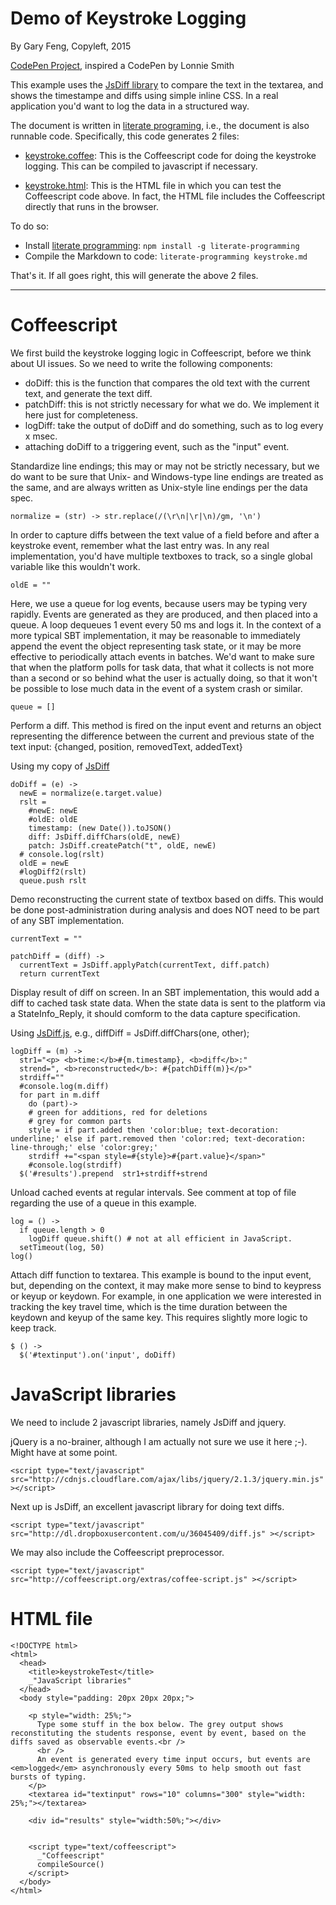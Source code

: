 
# Demo of Keystroke Logging

By Gary Feng, Copyleft, 2015

[CodePen Project](http://codepen.io/garyfeng/pen/BoqyGd), inspired a CodePen by Lonnie Smith

This example uses the [JsDiff library](https://github.com/kpdecker/jsdiff) to compare the text in the textarea, and shows the timestampe and diffs using simple inline CSS. In a real application you'd want to log the data in a structured way.

The document is written in [literate programing](http://www.literateprogramming.com/), i.e., the document is also runnable code. Specifically, this code generates 2 files:

* [keystroke.coffee](#Coffeescript "save:"): This is the Coffeescript code for doing the keystroke logging. This can be compiled to javascript if necessary.

* [keystroke.html](#HTML-file "save:"): This is the HTML file in which you can test the Coffeescript code above. In fact, the HTML file includes the Coffeescript directly that runs in the browser.

To do so:

* Install [literate programming](https://github.com/jostylr/literate-programming): `npm install -g literate-programming`
* Compile the Markdown to code: `literate-programming keystroke.md`

That's it. If all goes right, this will generate the above 2 files. 

----

# Coffeescript

We first build the keystroke logging logic in Coffeescript, before we think about UI issues.
So we need to write the following components:

* doDiff: this is the function that compares the old text with the current text, and generate the text diff.
* patchDiff: this is not strictly necessary for what we do. We implement it here just for completeness.
* logDiff: take the output of doDiff and do something, such as to log every x msec.
* attaching doDiff to a triggering event, such as the "input" event.

Standardize line endings; this may or may not be strictly necessary, but we do want to be sure that Unix- and Windows-type line endings are treated as the same, and are always written as Unix-style line endings per the data spec.


    normalize = (str) -> str.replace(/(\r\n|\r|\n)/gm, '\n')

In order to capture diffs between the text value of a field before and after a keystroke event, remember what the last entry was. In any real implementation, you'd have multiple textboxes to track, so a single global variable like this wouldn't work.

    oldE = ""

Here, we use a queue for log events, because users may be typing very rapidly. Events are generated as they are produced, and then placed into a queue. A loop dequeues 1 event every 50 ms and logs it. In the context of a more typical SBT implementation, it may be reasonable to immediately append the event the object representing task state, or it may be more effective to periodically attach events in batches. We'd want to make sure that when the platform polls for task data, that what it collects is not more than a second or so behind what the user is actually doing, so that it won't be possible to lose much data in the event of a system crash or similar.

    queue = []

Perform a diff. This method is fired on the input event and returns an object representing the difference between the current and previous state of the text input: {changed, position, removedText, addedText}

Using my copy of [JsDiff](http://dl.dropboxusercontent.com/u/36045409/diff.js)

    doDiff = (e) ->
      newE = normalize(e.target.value)
      rslt =
        #newE: newE
        #oldE: oldE
        timestamp: (new Date()).toJSON()
        diff: JsDiff.diffChars(oldE, newE)
        patch: JsDiff.createPatch("t", oldE, newE)
      # console.log(rslt)
      oldE = newE
      #logDiff2(rslt)
      queue.push rslt

Demo reconstructing the current state of textbox based on diffs. This would be done post-administration during analysis and does NOT need to be part of any SBT implementation.

    currentText = ""

    patchDiff = (diff) ->
      currentText = JsDiff.applyPatch(currentText, diff.patch)
      return currentText

Display result of diff on screen. In an SBT implementation, this would add a diff to cached task state data. When the state data is sent to the platform via a StateInfo_Reply, it should comform to the data capture specification.

Using [JsDiff.js](https://github.com/kpdecker/jsdiff), e.g., diffDiff = JsDiff.diffChars(one, other);

    logDiff = (m) ->
      str1="<p> <b>time:</b>#{m.timestamp}, <b>diff</b>:"
      strend=", <b>reconstructed</b>: #{patchDiff(m)}</p>"
      strdiff=""
      #console.log(m.diff)
      for part in m.diff
        do (part)->
        # green for additions, red for deletions
        # grey for common parts
        style = if part.added then 'color:blue; text-decoration: underline;' else if part.removed then 'color:red; text-decoration: line-through;' else 'color:grey;'
        strdiff +="<span style=#{style}>#{part.value}</span>"
        #console.log(strdiff)
      $('#results').prepend  str1+strdiff+strend

Unload cached events at regular intervals. See comment at top of file regarding the use of a queue in this example.

    log = () ->
      if queue.length > 0
        logDiff queue.shift() # not at all efficient in JavaScript.
      setTimeout(log, 50)
    log()


Attach diff function to textarea. This example is bound to the input event, but, depending on the context, it may make more sense to bind to keypress or keyup or keydown.
For example, in one application we were interested in tracking the key travel time, which is the time duration between the keydown and keyup of the same key. This requires slightly more logic to keep track.

    $ () ->
      $('#textinput').on('input', doDiff)


# JavaScript libraries

We need to include 2 javascript libraries, namely JsDiff and jquery.

jQuery is a no-brainer, although I am actually not sure we use it here ;-).
Might have at some point.

    <script type="text/javascript" src="http://cdnjs.cloudflare.com/ajax/libs/jquery/2.1.3/jquery.min.js" ></script>

Next up is JsDiff, an excellent javascript library for doing text diffs.

    <script type="text/javascript" src="http://dl.dropboxusercontent.com/u/36045409/diff.js" ></script>

We may also include the Coffeescript preprocessor.

    <script type="text/javascript" src="http://coffeescript.org/extras/coffee-script.js" ></script>

# HTML file

    <!DOCTYPE html>
    <html>
      <head>
        <title>keystrokeTest</title>
        _"JavaScript libraries"
      </head>
      <body style="padding: 20px 20px 20px;">

        <p style="width: 25%;">
          Type some stuff in the box below. The grey output shows reconstituting the students response, event by event, based on the diffs saved as observable events.<br />
          <br />
          An event is generated every time input occurs, but events are <em>logged</em> asynchronously every 50ms to help smooth out fast bursts of typing.
        </p>
        <textarea id="textinput" rows="10" columns="300" style="width: 25%;"></textarea>

        <div id="results" style="width:50%;"></div>


        <script type="text/coffeescript">
          _"Coffeescript"
          compileSource()
        </script>
      </body>
    </html>
